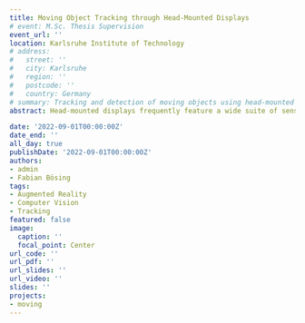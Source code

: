 ```yaml
---
title: Moving Object Tracking through Head-Mounted Displays
# event: M.Sc. Thesis Supervision
event_url: ''
location: Karlsruhe Institute of Technology
# address:
#   street: ''
#   city: Karlsruhe
#   region: ''
#   postcode: ''
#   country: Germany
# summary: Tracking and detection of moving objects using head-mounted AR displays
abstract: Head-mounted displays frequently feature a wide suite of sensors. For example, the HoloLens 2 has four environmental VLC cameras, an RGB camera, a depth sensor and an IMU. While these sensors are already used by the in-built self-localization algorithm which tracks the HoloLens 2's movement throughout its workspace, they could also be used to track other moving objects, such as humans and robots. There are already a lot of different algorithms for the task of tracking moving objects, however they often rely on LiDAR sensors, radar sensors and/or multiple cameras, which together provide a full 360° coverage of the environment. Due to the nature of wearable AR devices needing to be lightweight, compact and energy-efficient, they may come with other types of sensors, and the sensors may not cover the full 360° of the environment, meaning that there is a need of research towards finding moving object tracking approaches compatible with the sensors available on such devices. This thesis aims at finding different approaches for detecting and tracking moving objects in three dimensional space which work with the sensors embedded into a head-mounted AR device. Research on state of the art mobile object tracking methods was performed, with a focus on tracking accuracy, processing speed and sensors needed. The three most promising approaches, two depth sensor based approaches and one stereo vision based approach, were implemented and tested with the HoloLens 2 in order to find the approach achieving the best results when used with the sensors available on a head-mounted AR device. Evaluation results have shown that the stereo vision based approach had too many issues when trying to use it with the sensors available on the HoloLens 2. The two depth sensor based approaches perform similarly well with each one having its own benefits and drawbacks over the other. While the first of these two approaches performs better in cluttered spaces than the second approach and builds an additional map of the static environment, the second approach is able to also detect movable objects instead of only moving objects. Regarding their tracking accuracy, the two approaches achieve similar results when processing delays are being ignored. However, the first approach is between 2.57 and 2.67 times faster than the second approach, at least on the hardware used throughout this work, resulting in it processing more frames and therefore achieving a better tracking accuracy than the second approach when including all processing delays.

date: '2022-09-01T00:00:00Z'
date_end: ''
all_day: true
publishDate: '2022-09-01T00:00:00Z'
authors:
- admin
- Fabian Bösing
tags:
- Augmented Reality
- Computer Vision
- Tracking
featured: false
image:
  caption: ''
  focal_point: Center
url_code: ''
url_pdf: ''
url_slides: ''
url_video: ''
slides: ''
projects:
- moving
---
```

